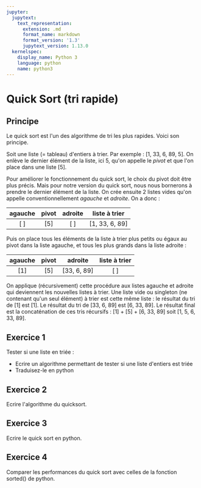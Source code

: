 ```yaml
---
jupyter:
  jupytext:
    text_representation:
      extension: .md
      format_name: markdown
      format_version: '1.3'
      jupytext_version: 1.13.0
  kernelspec:
    display_name: Python 3
    language: python
    name: python3
---
```


<!-- #region -->
# Quick Sort (tri rapide)

## Principe

Le quick sort est l'un des algorithme de tri les plus rapides. Voici son principe.  

Soit une liste (= tableau) d'entiers à trier. Par exemple : [1, 33, 6, 89, 5]. On enlève le dernier élément de la liste, ici 5, qu'on appelle le *pivot* et que l'on place dans une liste [5].  

Pour améliorer le fonctionnement du quick sort, le choix du pivot doit être plus précis. Mais pour notre version du quick sort, nous nous bornerons à prendre le dernier élément de la liste. On crée ensuite 2 listes vides qu'on appelle conventionnellement *agauche* et *adroite*. On a donc :

| agauche     | pivot | adroite     | liste à trier     |
| :---:      |    :----:   |    :----:   |    :----:   |
| [ ]      | [5]       | [ ]      | [1, 33, 6, 89]      |

Puis on place tous les éléments de la liste à trier plus petits ou égaux au pivot dans la liste agauche, et tous les plus grands dans la liste adroite :

| agauche     | pivot | adroite    | liste à trier     |
| :---:      |    :----:   |    :----:   |    :----:   |
| [1]      | [5]       | [33, 6, 89]      | [ ]      |

On applique (récursivement) cette procédure aux listes agauche et adroite qui deviennent les nouvelles listes à trier. Une liste vide ou singleton (ne contenant qu'un seul élément) à trier est cette même liste : le résultat du tri de [1] est [1]. Le résultat du tri de [33, 6, 89] est [6, 33, 89]. Le résultat final est la concaténation de ces tris récursifs : [1] + [5] + [6, 33, 89] soit [1, 5, 6, 33, 89].



## Exercice 1

Tester si une liste en triée :

- Ecrire un algorithme permettant de tester si une liste d'entiers est triée
- Traduisez-le en python
<!-- #endregion -->

## Exercice 2

Ecrire l'algorithme du quicksort.


## Exercice 3

Ecrire le quick sort en python.


## Exercice 4

Comparer les performances du quick sort avec celles de la fonction sorted() de python.

```python

```
